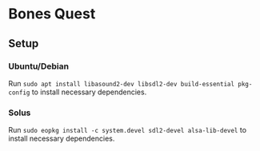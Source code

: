 # Bones Quest

## Setup

### Ubuntu/Debian

Run `sudo apt install libasound2-dev libsdl2-dev build-essential pkg-config` to install necessary
dependencies.


### Solus

Run `sudo eopkg install -c system.devel sdl2-devel alsa-lib-devel` to install necessary
dependencies.
